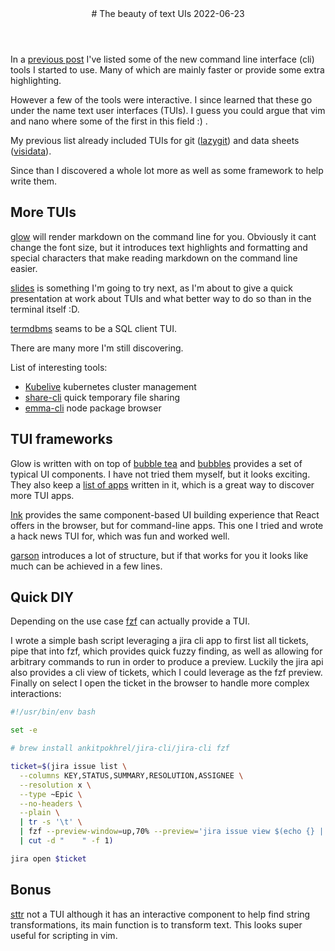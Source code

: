 <header>
# The beauty of text UIs
<time class="article-date" date="2022-06-23">2022-06-23</time>
</header>

In a [previous post](https://velrok.github.io/post/2021-06-26-command-line-tool-renaissance.markdown.html) I've listed some of the new command line interface (cli) tools I started to use.
Many of which are mainly faster or provide some extra highlighting.

However a few of the tools were interactive. I since learned that these go under the name
text user interfaces (TUIs). I guess you could argue that vim and nano where some of the first 
in this field :) .


My previous list already included TUIs for git
([lazygit](https://github.com/jesseduffield/lazygit)) and data sheets
([visidata](https://www.visidata.org)).

Since than I discovered a whole lot more as well as some framework to help write them.

## More TUIs

[glow](https://github.com/charmbracelet/glow) will render markdown on the command line for you.
Obviously it cant change the font size, but it introduces text highlights and formatting and special 
characters that make reading markdown on the command line easier.

[slides](https://github.com/maaslalani/slides) is something I'm going to try next, as I'm about to give
a quick presentation at work about TUIs and what better way to do so than in the terminal itself :D.

[termdbms](https://github.com/mathaou/termdbms) seams to be a SQL client TUI.

There are many more I'm still discovering.

List of interesting tools:

- [Kubelive](https://github.com/ameerthehacker/kubelive) kubernetes cluster management
- [share-cli](https://github.com/marionebl/share-cli) quick temporary file sharing
- [emma-cli](https://github.com/maticzav/emma-cli) node package browser

## TUI frameworks

Glow is written with on top of [bubble tea](https://github.com/charmbracelet/bubbletea/#bubble-tea-in-the-wild) and [bubbles](https://github.com/charmbracelet/bubbles) provides a set of typical UI components.
I have not tried them myself, but it looks exciting.
They also keep a [list of apps](https://github.com/charmbracelet/bubbletea/#bubble-tea-in-the-wild) written in it, which is a great way to discover more TUI apps.

[Ink](https://github.com/vadimdemedes/ink) provides the same component-based UI building experience that React offers in the browser, but for command-line apps.
This one I tried and wrote a hack news TUI for, which was fun and worked well.

[garson](https://github.com/goliney/garson) introduces a lot of structure, but if that works for you it looks like much can be achieved in a few lines.

## Quick DIY

Depending on the use case [fzf](https://github.com/junegunn/fzf) can actually provide a TUI.

I wrote a simple bash script leveraging a jira cli app to first list all tickets, pipe that into fzf, which provides quick fuzzy finding, as well as allowing for arbitrary commands to run in order to produce a preview.
Luckily the jira api also provides a cli view of tickets, which I could leverage as the fzf preview.
Finally on select I open the ticket in the browser to handle more complex interactions:

```bash
#!/usr/bin/env bash

set -e

# brew install ankitpokhrel/jira-cli/jira-cli fzf

ticket=$(jira issue list \
  --columns KEY,STATUS,SUMMARY,RESOLUTION,ASSIGNEE \
  --resolution x \
  --type ~Epic \
  --no-headers \
  --plain \
  | tr -s '\t' \
  | fzf --preview-window=up,70% --preview='jira issue view $(echo {} | cut -d "	" -f 1)' \
  | cut -d "	" -f 1)

jira open $ticket
```


## Bonus

[sttr](https://github.com/abhimanyu003/sttr) not a TUI although it has an interactive component to help 
find string transformations, its main function is to transform text.
This looks super useful for scripting in vim.


